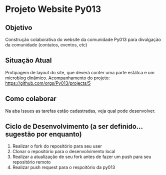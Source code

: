 # Projeto Website Py013

## Objetivo
Construção colaborativa do website da comunidade Py013 para divulgação da comunidade (contatos, eventos, etc)

## Situação Atual
Protipagem de layout do site, que deverá conter uma parte estátca e um microblog dinâmico.
Acompanhamento do projeto: https://github.com/orgs/Py013/projects/5


## Como colaborar
Na aba Issues as tarefas estão cadastradas, veja qual pode desenvolver.

## Ciclo de Desenvolvimento (a ser definido... sugestão por enquanto)
1. Realizar o fork do repositório para seu user
2. Clonar o repositório para o desenvolvimento local
3. Realizar a atualização de seu fork antes de fazer um push para seu repositório remoto
4. Realizar push request para o respoitório da py013
